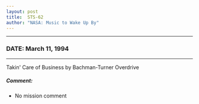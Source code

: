 ```yaml
---
layout: post
title:  STS-62
author: "NASA: Music to Wake Up By"
---
```


----
### DATE: March 11, 1994
----
Takin' Care of Business by Bachman-Turner Overdrive

##### Comment:
* No mission comment
